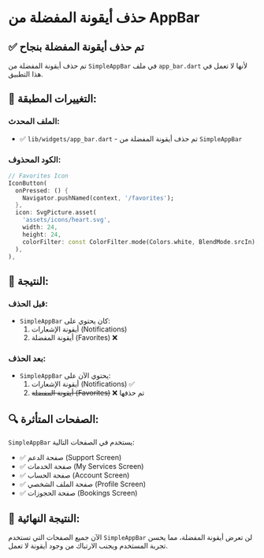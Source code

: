 # حذف أيقونة المفضلة من AppBar

## ✅ تم حذف أيقونة المفضلة بنجاح

تم حذف أيقونة المفضلة من `SimpleAppBar` في ملف `app_bar.dart` لأنها لا تعمل في هذا التطبيق.

## 🔧 التغييرات المطبقة:

### الملف المحدث:
- ✅ `lib/widgets/app_bar.dart` - تم حذف أيقونة المفضلة من `SimpleAppBar`

### الكود المحذوف:
```dart
// Favorites Icon
IconButton(
  onPressed: () {
    Navigator.pushNamed(context, '/favorites');
  },
  icon: SvgPicture.asset(
    'assets/icons/heart.svg',
    width: 24,
    height: 24,
    colorFilter: const ColorFilter.mode(Colors.white, BlendMode.srcIn),
  ),
),
```

## 📱 النتيجة:

### قبل الحذف:
- `SimpleAppBar` كان يحتوي على:
  1. أيقونة الإشعارات (Notifications)
  2. أيقونة المفضلة (Favorites) ❌

### بعد الحذف:
- `SimpleAppBar` يحتوي الآن على:
  1. أيقونة الإشعارات (Notifications) ✅
  2. ~~أيقونة المفضلة (Favorites)~~ ❌ تم حذفها

## 🔍 الصفحات المتأثرة:

`SimpleAppBar` يستخدم في الصفحات التالية:
- ✅ صفحة الدعم (Support Screen)
- ✅ صفحة الخدمات (My Services Screen)
- ✅ صفحة الحساب (Account Screen)
- ✅ صفحة الملف الشخصي (Profile Screen)
- ✅ صفحة الحجوزات (Bookings Screen)

## 🎉 النتيجة النهائية:

الآن جميع الصفحات التي تستخدم `SimpleAppBar` لن تعرض أيقونة المفضلة، مما يحسن تجربة المستخدم ويجنب الارتباك من وجود أيقونة لا تعمل.




